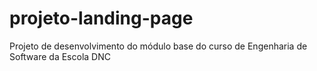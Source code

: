 # projeto-landing-page
Projeto de desenvolvimento do módulo base do curso de Engenharia de Software da Escola DNC
